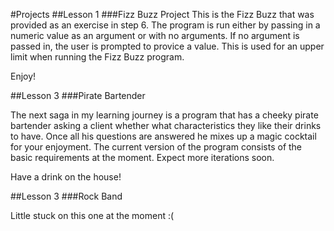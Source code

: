 #Projects
##Lesson 1
###Fizz Buzz Project
This is the Fizz Buzz that was provided as an exercise in step 6. The program is run either by passing in a numeric value as an argument or with no arguments. If no argument is passed in, the user is prompted to provice a value. This is used for an upper limit when running the Fizz Buzz program.

Enjoy!

##Lesson 3 
###Pirate Bartender

The next saga in my learning journey is a program that has a cheeky pirate bartender asking a client whether what characteristics they like their drinks to have. Once all his questions are answered he mixes up a magic cocktail for your enjoyment. The current version of the program consists of the basic requirements at the moment. Expect more iterations soon.

Have a drink on the house!

##Lesson 3
###Rock Band

Little stuck on this one at the moment :(